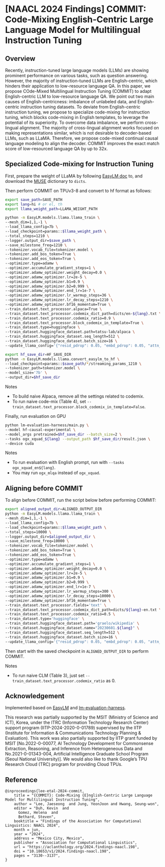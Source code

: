 # [NAACL 2024 Findings] COMMIT: Code-Mixing English-Centric Large Language Model for Multilingual Instruction Tuning

## Overview
Recently, instruction-tuned large language models (LLMs) are showing prominent performance on various tasks, such as question answering. However, the majority of instruction-tuned LLMs are English-centric, which hinders their application to low-resource language QA. In this paper, we propose COde-Mixed Multilingual Instruction Tuning (COMMIT) to adapt English-centric LLM to low-resource language QA. We point out two main causes of English-centricness: imbalance of unlabeled data, and English-centric instruction tuning datasets. To deviate from English-centric instruction tuning, we propose to specialize code-mixing for instruction tuning, which blocks code-mixing in English templates, to leverage the potential of its superiority. To overcome data imbalance, we perform cross-lingual alignment. The majority of cross-lingual alignment works focused on making representations similar, which is not desirable to decoder-based LLMs, such as LLaMA. Therefore, we propose code-mixed continual causal language modeling to align the decoder. COMMIT improves the exact match score of low-resourced language QA by up to 32x.

## Specialized Code-mixing for Instruction Tuning 
First, prepare the weight of LLaMA by following [EasyLM doc](docs/llama.md) to, and download the [MUSE](https://github.com/facebookresearch/MUSE) dictionary to `dicts`.

Then perform COMMIT on TPUv3-8 and convert to hf format as follows:
```bash
export save_path=SAVE_PATH
export lang=hi # or el, th
export llama_weight_path=LLAMA_WEIGHT_PATH

python -m EasyLM.models.llama.llama_train \
--mesh_dim=1,1,-1 \
--load_llama_config=7b \
--load_checkpoint=params::$llama_weight_path \
--total_steps=1210 \
--logger.output_dir=$save_path \
--save_milestone_freq=1210 \
--tokenizer.vocab_file=tokenizer.model \
--tokenizer.add_bos_token=True \
--tokenizer.add_eos_token=True \
--optimizer.type=adamw \
--optimizer.accumulate_gradient_steps=1 \
--optimizer.adamw_optimizer.weight_decay=0.0 \
--optimizer.adamw_optimizer.lr=2e-5 \
--optimizer.adamw_optimizer.b1=0.9 \
--optimizer.adamw_optimizer.b2=0.999 \
--optimizer.adamw_optimizer.end_lr=1e-7 \
--optimizer.adamw_optimizer.lr_warmup_steps=36 \
--optimizer.adamw_optimizer.lr_decay_steps=1210 \
--optimizer.adamw_optimizer.bf16_momentum=True \
--train_dataset.text_processor.alpaca=True \
--train_dataset.text_processor.codemix_dict_path=dicts/en-${lang}.txt \
--train_dataset.text_processor.codemix_ratio=0.9 \
--train_dataset.text_processor.block_codemix_in_template=True \
--train_dataset.type=huggingface \
--train_dataset.huggingface_dataset.path=tatsu-lab/alpaca \
--train_dataset.huggingface_dataset.seq_length=512 \
--train_dataset.huggingface_dataset.batch_size=16 \
--update_llama_config='{"resid_pdrop": 0.05, "embd_pdrop": 0.05, "attn_pdrop": 0.05, "fcm_max_ratio": 0.1}' --log_freq=5000

export hf_save_dir=HF_SAVE_DIR
python -m EasyLM.models.llama.convert_easylm_to_hf \
--load_checkpoint=params::$save_path/*/streaming_params_1210 \
--tokenizer_path=tokenizer.model \
--model_size='7b' \
--output_dir=$hf_save_dir
```
Notes
- To build naive Alpaca, remove all the settings related to codemix.
- To run naive code-mix (Table 4), set `--train_dataset.text_processor.block_codemix_in_template=False`.

Finally, run evaluation on GPU
```bash
python lm-evaluation-harness/main.py \
--model hf-causal-experimental \
--model_args pretrained=$hf_save_dir --batch_size=2 \
--tasks ogx_xquad_${lang} --output_path $hf_save_dir/result.json \
--device cuda
```
Notes
- To run evaluation with English prompt, run with `--tasks ogx_xquad_en${lang}`. 
- You may run `ogx_mlqa` instead of `ogx_xquad`.

## Aligning before COMMIT
To align before COMMIT, run the script below before performing COMMIT:
```bash
export aligned_output_dir=ALIGNED_OUTPUT_DIR
python -m EasyLM.models.llama.llama_train \
--mesh_dim=1,1,-1 \
--load_llama_config=7b \
--load_checkpoint=params::$llama_weight_path \
--total_steps=10000 \
--logger.output_dir=$aligned_output_dir \
--save_milestone_freq=10000 \
--tokenizer.vocab_file=tokenizer.model \
--tokenizer.add_bos_token=True \
--tokenizer.add_eos_token=True \
--optimizer.type=adamw \
--optimizer.accumulate_gradient_steps=1 \
--optimizer.adamw_optimizer.weight_decay=0.0 \
--optimizer.adamw_optimizer.lr=2e-5 \
--optimizer.adamw_optimizer.b1=0.9 \
--optimizer.adamw_optimizer.b2=0.999 \
--optimizer.adamw_optimizer.end_lr=1e-7 \
--optimizer.adamw_optimizer.lr_warmup_steps=300 \
--optimizer.adamw_optimizer.lr_decay_steps=10000 \
--optimizer.adamw_optimizer.bf16_momentum=True \
--train_dataset.text_processor.fields='text' \
--train_dataset.text_processor.codemix_dict_path=dicts/${lang}-en.txt \
--train_dataset.text_processor.codemix_ratio=0.5 \
--train_dataset.type='huggingface' \
--train_dataset.huggingface_dataset.path='graelo/wikipedia' \
--train_dataset.huggingface_dataset.name="20230601.${lang}" \
--train_dataset.huggingface_dataset.seq_length=512 \
--train_dataset.huggingface_dataset.batch_size=16 \
--update_llama_config='{"resid_pdrop": 0.05, "embd_pdrop": 0.05, "attn_pdrop": 0.05, "fcm_max_ratio": 0.1}' --log_freq=5000
```
Then start with the saved checkpoint in `ALIGNED_OUTPUT_DIR` to perform COMMIT.

Notes
- To run naive CLM (Table 3), just set `--train_dataset.text_processor.codemix_ratio` as 0.

## Acknowledgement
Implemented based on [EasyLM](https://github.com/young-geng/EasyLM) and [lm-evaluation-harness](https://github.com/OpenGPTX/lm-evaluation-harness).

This research was partially supported by the MSIT (Ministry of Science and ICT), Korea, under the ITRC (Information Technology Research Center) support program (IITP-2024-2020-0-01789) supervised by the IITP (Institute for Information & Communications Technology Planning & Evaluation).
This work was also partially supported by IITP grant funded by MSIT [No.2022-0-00077, AI Technology Development for Commonsense Extraction, Reasoning, and Inference from Heterogeneous Data and No.2021-0-01343-004, Artificial Intelligence Graduate School Program (Seoul National
University)].
We would also like to thank Google’s TPU Research Cloud (TRC) program for providing Cloud TPUs.

## Reference
```
@inproceedings{lee-etal-2024-commit,
    title = "{COMMIT}: Code-Mixing {E}nglish-Centric Large Language Model for Multilingual Instruction Tuning",
    author = "Lee, Jaeseong  and Jung, YeonJoon and Hwang, Seung-won",
    editor = "Duh, Kevin  and
      Gomez, Helena  and
      Bethard, Steven",
    booktitle = "Findings of the Association for Computational Linguistics: NAACL 2024",
    month = jun,
    year = "2024",
    address = "Mexico City, Mexico",
    publisher = "Association for Computational Linguistics",
    url = "https://aclanthology.org/2024.findings-naacl.198",
    doi = "10.18653/v1/2024.findings-naacl.198",
    pages = "3130--3137",
}
```